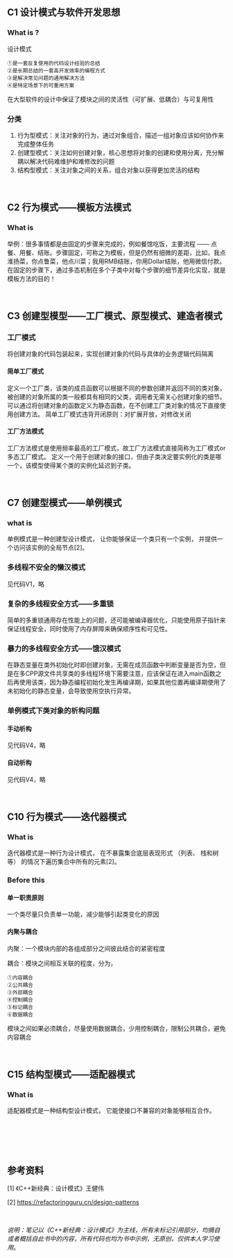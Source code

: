 ## C1 设计模式与软件开发思想
### What is ?
设计模式

    ①是一套反复使用的代码设计经验的总结
    ②是长期总结的一套高开发效率的编程方式
    ③是解决常见问题的通用解决方法
    ④是特定场景下的可重用方案

在大型软件的设计中保证了模块之间的灵活性（可扩展、低耦合）与可复用性

### 分类
1. 行为型模式：关注对象的行为，通过对象组合，描述一组对象应该如何协作来完成整体任务
2. 创建型模式：关注如何创建对象，核心思想将对象的创建和使用分离，充分解耦以解决代码难维护和难修改的问题
3. 结构型模式：关注对象之间的关系，组合对象以获得更加灵活的结构

<br>

## C2 行为模式——模板方法模式
### What is 
举例：很多事情都是由固定的步骤来完成的，例如餐馆吃饭，主要流程 —— 点餐、用餐、结账。步骤固定，可称之为模板，但是仍然有细微的差距，比如，我点淮扬菜，你点鲁菜，他点川菜；我用RMB结账，你用Dollar结账，他用微信付款。在固定的步骤下，通过多态机制在多个子类中对每个步骤的细节差异化实现，就是模板方法的目的！

<br>

## C3 创建型模型——工厂模式、原型模式、建造者模式
### 工厂模式
将创建对象的代码包装起来，实现创建对象的代码与具体的业务逻辑代码隔离

#### 简单工厂模式
定义一个工厂类，该类的成员函数可以根据不同的参数创建并返回不同的类对象，被创建的对象所属的类一般都具有相同的父类，调用者无需关心创建对象的细节。
可以通过将创建对象的函数定义为静态函数，在不创建工厂类对象的情况下直接使用创建方法。
简单工厂模式违背开闭原则：对扩展开放，对修改关闭
#### 工厂方法模式
工厂方法模式是使用频率最高的工厂模式，故工厂方法模式直接简称为工厂模式or多态工厂模式。
定义一个用于创建对象的接口，但由子类决定要实例化的类是哪一个，该模型使得某个类的实例化延迟到子类。

<br>

## C7 创建型模式——单例模式
### what is
单例模式是一种创建型设计模式， 让你能够保证一个类只有一个实例， 并提供一个访问该实例的全局节点[2]。

### 多线程不安全的懒汉模式
见代码V1，略

### 复杂的多线程安全方式——多重锁
简单的多重锁通用存在性能上的问题，还可能被编译器优化，只能使用原子指针来保证线程安全，同时使用了内存屏障来确保顺序性和可见性。

### 暴力的多线程安全方式——饿汉模式
在静态变量在类外初始化时即创建对象，无需在成员函数中判断变量是否为空，但是在多CPP源文件共享类的多线程环境下需要注意，应该保证在进入main函数之后再使用该类，因为静态编程初始化发生再编译期，如果其他位置再编译期使用了未初始化的静态变量，会导致使用空执行异常。

### 单例模式下类对象的析构问题
#### 手动析构
见代码V4，略
#### 自动析构
见代码V4，略

<br>

## C10 行为模式——迭代器模式
### What is
迭代器模式是一种行为设计模式， 在不暴露集合底层表现形式 （列表、 栈和树等） 的情况下遍历集合中所有的元素[2]。

### Before this
#### 单一职责原则
一个类尽量只负责单一功能，减少能够引起类变化的原因
#### 内聚与耦合
内聚：一个模块内部的各组成部分之间彼此结合的紧密程度

耦合：模块之间相互关联的程度，分为，

    ①内容耦合
    ②公共耦合
    ③外部耦合
    ④控制耦合
    ⑤标记耦合
    ⑥数据耦合
模块之间如果必须耦合，尽量使用数据耦合，少用控制耦合，限制公共耦合，避免内容耦合

<br>

## C15 结构型模式——适配器模式
### What is 
适配器模式是一种结构型设计模式， 它能使接口不兼容的对象能够相互合作。

 


<br>
<br>
<br>
<br>

## 参考资料

[1] 《C++新经典：设计模式》王健伟

[2] https://refactoringguru.cn/design-patterns

<br>

*说明：笔记以《C++新经典：设计模式》为主线，所有未标记引用部分，均摘自或者概括自此书中的内容，所有代码也均为书中示例，无原创，仅供本人学习使用*。